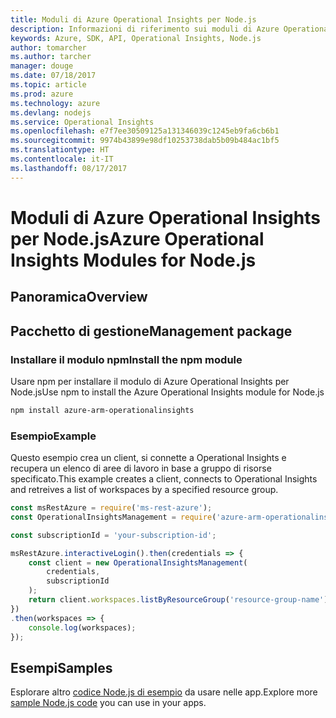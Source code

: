 ```yaml
---
title: Moduli di Azure Operational Insights per Node.js
description: Informazioni di riferimento sui moduli di Azure Operational Insights per Node.js
keywords: Azure, SDK, API, Operational Insights, Node.js
author: tomarcher
ms.author: tarcher
manager: douge
ms.date: 07/18/2017
ms.topic: article
ms.prod: azure
ms.technology: azure
ms.devlang: nodejs
ms.service: Operational Insights
ms.openlocfilehash: e7f7ee30509125a131346039c1245eb9fa6cb6b1
ms.sourcegitcommit: 9974b43899e98df10253738dab5b09b484ac1bf5
ms.translationtype: HT
ms.contentlocale: it-IT
ms.lasthandoff: 08/17/2017
---
```

# <a name="azure-operational-insights-modules-for-nodejs"></a><span data-ttu-id="b642b-104">Moduli di Azure Operational Insights per Node.js</span><span class="sxs-lookup"><span data-stu-id="b642b-104">Azure Operational Insights Modules for Node.js</span></span>

## <a name="overview"></a><span data-ttu-id="b642b-105">Panoramica</span><span class="sxs-lookup"><span data-stu-id="b642b-105">Overview</span></span>

## <a name="management-package"></a><span data-ttu-id="b642b-106">Pacchetto di gestione</span><span class="sxs-lookup"><span data-stu-id="b642b-106">Management package</span></span>

### <a name="install-the-npm-module"></a><span data-ttu-id="b642b-107">Installare il modulo npm</span><span class="sxs-lookup"><span data-stu-id="b642b-107">Install the npm module</span></span>

<span data-ttu-id="b642b-108">Usare npm per installare il modulo di Azure Operational Insights per Node.js</span><span class="sxs-lookup"><span data-stu-id="b642b-108">Use npm to install the Azure Operational Insights module for Node.js</span></span>

```bash
npm install azure-arm-operationalinsights
```

### <a name="example"></a><span data-ttu-id="b642b-109">Esempio</span><span class="sxs-lookup"><span data-stu-id="b642b-109">Example</span></span> 

<span data-ttu-id="b642b-110">Questo esempio crea un client, si connette a Operational Insights e recupera un elenco di aree di lavoro in base a gruppo di risorse specificato.</span><span class="sxs-lookup"><span data-stu-id="b642b-110">This example creates a client, connects to Operational Insights and retreives a list of workspaces by a specified resource group.</span></span>

```javascript
const msRestAzure = require('ms-rest-azure');
const OperationalInsightsManagement = require('azure-arm-operationalinsights');

const subscriptionId = 'your-subscription-id';

msRestAzure.interactiveLogin().then(credentials => {
    const client = new OperationalInsightsManagement(
        credentials,
        subscriptionId
    );
    return client.workspaces.listByResourceGroup('resource-group-name');
})
.then(workspaces => {
    console.log(workspaces);
});
``` 

## <a name="samples"></a><span data-ttu-id="b642b-111">Esempi</span><span class="sxs-lookup"><span data-stu-id="b642b-111">Samples</span></span>

<span data-ttu-id="b642b-112">Esplorare altro [codice Node.js di esempio](https://azure.microsoft.com/resources/samples/?platform=nodejs) da usare nelle app.</span><span class="sxs-lookup"><span data-stu-id="b642b-112">Explore more [sample Node.js code](https://azure.microsoft.com/resources/samples/?platform=nodejs) you can use in your apps.</span></span>
